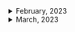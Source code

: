 <details>
<summary>February, 2023</summary>

1. [[Golang] 헷갈리는 Type assertion 이해하기](https://iamjjanga.tistory.com/47)
1. [Stackoverflow - Is there a `go uninstall`?](https://stackoverflow.com/questions/66663173/is-there-a-go-uninstall)
1. [[Go] golang 절대경로, 상대경로 구하기](https://park-duck.tistory.com/entry/Go-golang-%EC%A0%88%EB%8C%80%EA%B2%BD%EB%A1%9C-%EC%83%81%EB%8C%80%EA%B2%BD%EB%A1%9C-%EA%B5%AC%ED%95%98%EA%B8%B0)
1. [Github: uber-go/zap: Example of setting output file #294](https://github.com/uber-go/zap/issues/294)
1. [Go docs: Add a test](https://go.dev/doc/tutorial/add-a-test)
1. [go mod: cannot find module providing package](https://stackoverflow.com/questions/55631569/go-mod-cannot-find-module-providing-package)
1. [Github: uber-go/zap: Question: WIndows - How to specify full path to log file name #994](https://github.com/uber-go/zap/issues/994)
1. [How can I use go.uber.org/zap lib to print different color with different log level and append log to different file depend on the log level?](https://stackoverflow.com/questions/43123871/how-can-i-use-go-uber-org-zap-lib-to-print-different-color-with-different-log-le)
1. [How to check the type of a value in Go](https://freshman.tech/snippets/go/check-type-of-value/)
1. [How can I get the string representation of a struct?](https://stackoverflow.com/questions/16331063/how-can-i-get-the-string-representation-of-a-struct)
1. [Golang context](https://www.educative.io/answers/golang-context)
1. [Skip some tests with go test](https://stackoverflow.com/questions/24030059/skip-some-tests-with-go-test)
1. [Skip tests in Go](https://blog.dharnitski.com/2019/04/29/skip-tests-in-go/)
1. [Retrieving data from GORM Raw() Query](https://stackoverflow.com/questions/67964078/retrieving-data-from-gorm-raw-query)
1. [Go by Example: Pointers](https://gobyexample.com/pointers)
1. [How do I compare strings in GoLang?](https://stackoverflow.com/questions/34383705/how-do-i-compare-strings-in-golang)

</details>

<details>
<summary>March, 2023</summary>

1. [What is the difference between go get and go install?](https://stackoverflow.com/questions/24878737/what-is-the-difference-between-go-get-and-go-install)
1. [Why Developers Use Go Language for Web Servers](https://www.zco.com/blog/why-developers-use-go-language-for-web-servers/)
1. [Why GoLang for Blockchain?](https://medium.com/@pkthakur01/why-golang-for-blockchain-40f874f2ce1b)
1. [Reading Image in Go](https://stackoverflow.com/questions/49594259/reading-image-in-go)
1. [Converting Images to Base64 in GoLang](https://stackoverflow.com/questions/69095118/converting-images-to-base64-in-golang)
1. [How to retrieve the base64 encoding for any image in Go](https://freshman.tech/snippets/go/image-to-base64/)
1. [[Golang] 고랭에서 json 데이터 읽고 파싱하기](https://soyoung-new-challenge.tistory.com/100)
1. [[Golang] Interface](https://dev-yakuza.posstree.com/ko/golang/interface/)
1. [Regexp Examples: MatchString, MustCompile](https://www.dotnetperls.com/regexp-go)
1. []()
1. []()
1. []()
1. []()
1. []()
1. []()

</details>
